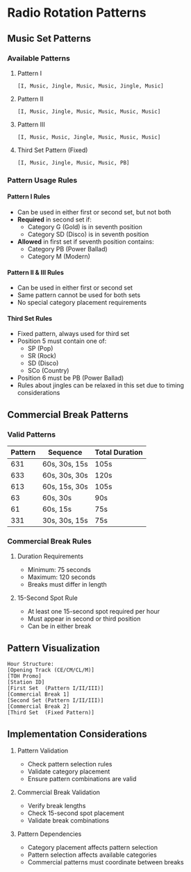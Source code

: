 # Radio Rotation Patterns

## Music Set Patterns

### Available Patterns
1. Pattern I
   ```
   [I, Music, Jingle, Music, Music, Jingle, Music]
   ```

2. Pattern II
   ```
   [I, Music, Jingle, Music, Music, Music, Music]
   ```

3. Pattern III
   ```
   [I, Music, Music, Jingle, Music, Music, Music]
   ```

4. Third Set Pattern (Fixed)
   ```
   [I, Music, Jingle, Music, Music, PB]
   ```

### Pattern Usage Rules

#### Pattern I Rules
- Can be used in either first or second set, but not both
- **Required** in second set if:
  - Category G (Gold) is in seventh position
  - Category SD (Disco) is in seventh position
- **Allowed** in first set if seventh position contains:
  - Category PB (Power Ballad)
  - Category M (Modern)

#### Pattern II & III Rules
- Can be used in either first or second set
- Same pattern cannot be used for both sets
- No special category placement requirements

#### Third Set Rules
- Fixed pattern, always used for third set
- Position 5 must contain one of:
  - SP (Pop)
  - SR (Rock)
  - SD (Disco)
  - SCo (Country)
- Position 6 must be PB (Power Ballad)
- Rules about jingles can be relaxed in this set due to timing considerations

## Commercial Break Patterns

### Valid Patterns
| Pattern | Sequence | Total Duration |
|---------|----------|----------------|
| 631 | 60s, 30s, 15s | 105s |
| 633 | 60s, 30s, 30s | 120s |
| 613 | 60s, 15s, 30s | 105s |
| 63  | 60s, 30s      | 90s  |
| 61  | 60s, 15s      | 75s  |
| 331 | 30s, 30s, 15s | 75s  |

### Commercial Break Rules
1. Duration Requirements
   - Minimum: 75 seconds
   - Maximum: 120 seconds
   - Breaks must differ in length

2. 15-Second Spot Rule
   - At least one 15-second spot required per hour
   - Must appear in second or third position
   - Can be in either break

## Pattern Visualization

```
Hour Structure:
[Opening Track (CE/CM/CL/M)]
[TOH Promo]
[Station ID]
[First Set  (Pattern I/II/III)]
[Commercial Break 1]
[Second Set (Pattern I/II/III)]
[Commercial Break 2]
[Third Set  (Fixed Pattern)]
```

## Implementation Considerations
1. Pattern Validation
   - Check pattern selection rules
   - Validate category placement
   - Ensure pattern combinations are valid

2. Commercial Break Validation
   - Verify break lengths
   - Check 15-second spot placement
   - Validate break combinations

3. Pattern Dependencies
   - Category placement affects pattern selection
   - Pattern selection affects available categories
   - Commercial patterns must coordinate between breaks

